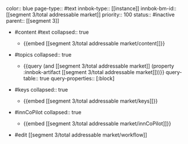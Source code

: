color:: blue
page-type:: #text
innbok-type:: [[instance]]
innbok-bm-id:: [[segment 3/total addressable market]]
priority:: 100
status:: #inactive
parent:: [[segment 3]]

- #content #text
  collapsed:: true
	- {{embed [[segment 3/total addressable market/content]]}}
- #topics
   collapsed:: true
    - {{query (and [[segment 3/total addressable market]] (property :innbok-artifact [[segment 3/total addressable market]]))}}
      query-table:: true
      query-properties:: [:block]
- #keys
  collapsed:: true
	- {{embed [[segment 3/total addressable market/keys]]}}
- #innCoPilot
   collapsed:: true
	 - {{embed [[segment 3/total addressable market/innCoPilot]]}}

- #edit [[segment 3/total addressable market/workflow]]

